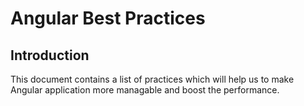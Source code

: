 # Angular Best Practices
## Introduction
This document contains a list of practices which will help us to make Angular application more managable and boost the performance.
